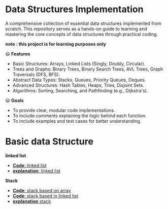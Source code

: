 # Data Structures Implementation

A comprehensive collection of essential data structures implemented from scratch.
This repository serves as a hands-on guide to learning and mastering the core concepts of data structures through practical coding.

**note : this project is for learning purposes only**

:smiley: **Features**

- Basic Structures: Arrays, Linked Lists (Singly, Doubly, Circular).
- Trees and Graphs: Binary Trees, Binary Search Trees, AVL Trees, Graph Traversals (DFS, BFS).
- Abstract Data Types: Stacks, Queues, Priority Queues, Deques.
- Advanced Structures: Hash Tables, Heaps, Tries, Disjoint Sets.
- Algorithms: Sorting, Searching, and Pathfinding (e.g., Dijkstra's).

:smiley: **Goals**
- To provide clear, modular code implementations.
- To include comments explaining the logic behind each function.
- To include examples and test cases for better understanding.

# Basic data Structure
**linked list**
- [**Code**: linked list](https://github.com/yosefther/data-structure-implementation/blob/master/linkedList/LinkedList.cs) 
- [**explanation**: linked list](https://github.com/yosefther/data-structure-implementation/blob/master/linkedList/explain-linked-list.md)

**Stack**
- [**Code**: stack based on array](https://github.com/yosefther/data-structure-implementation/blob/master/Stack/ArrayBase.cs)
- [**Code**: stack based in linked list](https://github.com/yosefther/data-structure-implementation/blob/master/Stack/LinkedListBase.cs)
- [**explanation** stack](https://github.com/yosefther/data-structure-implementation/blob/master/Stack/Stack.md) 
